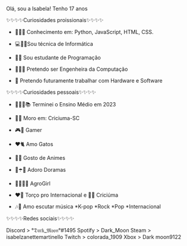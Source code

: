   Olá, sou a Isabela! 
  Tenho 17 anos 

✨✨✨✨Curiosidades proissionais✨✨✨✨

- 👩🏼‍💻 Conhecimento em: Python, JavaScript, HTML, CSS.

- 💻👩‍💻Sou técnica de Informática

- 👩‍🎓 Sou estudante de Programação

- 👩🏼‍💻 Pretendo ser Engenheira da Computação

- 💼 Pretendo futuramente trabalhar com Hardware e Software


✨✨✨✨Curiosidades pessoais✨✨✨✨

- 👩🏼‍🎓📚 Terminei o Ensino Médio em 2023

- 📍🏡  Moro em: Criciuma-SC

- 🎮💜 Gamer

- ❤️🐈 Amo Gatos

- 🍥🍜 Gosto de Animes

- 👫☂️🥢 Adoro Doramas

- 🚜👩🏼‍🌾 AgroGirl

- ❤️🤍 Torço pro Internacional e 💛🖤 Criciúma

- 🎶🎵 Amo escutar música
     *K-pop
     *Rock
     *Pop
     *Internacional

✨✨✨✨Redes sociais✨✨✨✨

Discord > °𝔇𝔞𝔯𝔨_𝔐𝔬𝔬𝔫°#1495
Spotify > Dark_Moon
Steam   > isabelzanettemartinello
Twitch  > colorada_1909
Xbox    > Dark moon9122
